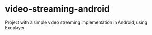 # video-streaming-android

Project with a simple video streaming implementation in Android, using Exoplayer.
